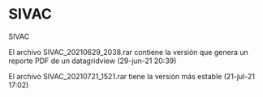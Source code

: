 # SIVAC
SIVAC

El archivo SIVAC_20210629_2038.rar contiene la versión que genera un reporte PDF de un datagridview (29-jun-21 20:39)

El archivo SIVAC_20210721_1521.rar tiene la versión más estable (21-jul-21 17:02)
